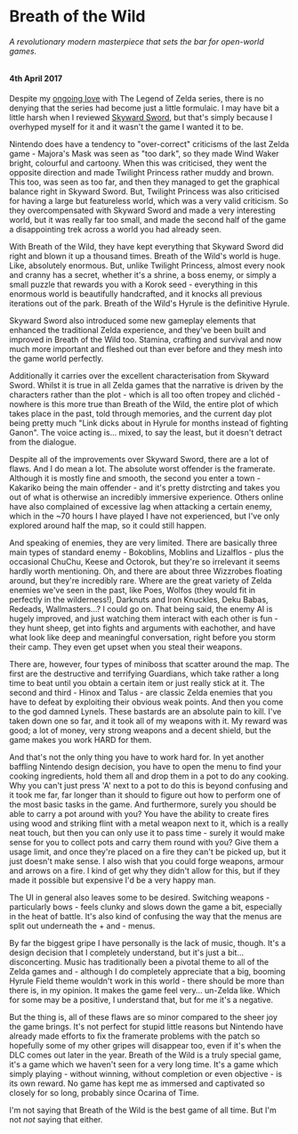 # Breath of the Wild

###### A revolutionary modern masterpiece that sets the bar for open-world games.

#### 4th April 2017

Despite my [ongoing love](/blog/zelda-special) with The Legend of Zelda series, there is no denying that the series had become just a little formulaic. I may have bit a little harsh when I reviewed [Skyward Sword](/blog/skyward-sword), but that's simply because I overhyped myself for it and it wasn't the game I wanted it to be.

Nintendo does have a tendency to "over-correct" criticisms of the last Zelda game - Majora's Mask was seen as "too dark", so they made Wind Waker bright, colourful and cartoony. When this was criticised, they went the opposite direction and made Twilight Princess rather muddy and brown. This too, was seen as too far, and then they managed to get the graphical balance right in Skyward Sword. But, Twilight Princess was also criticised for having a large but featureless world, which was a very valid criticism. So they overcompensated with Skyward Sword and made a very interesting world, but it was really far too small, and made the second half of the game a disappointing trek across a world you had already seen.

With Breath of the Wild, they have kept everything that Skyward Sword did right and blown it up a thousand times. Breath of the Wild's world is huge. Like, absolutely enormous. But, unlike Twilight Princess, almost every nook and cranny has a secret, whether it's a shrine, a boss enemy, or simply a small puzzle that rewards you with a Korok seed - everything in this enormous world is beautifully handcrafted, and it knocks all previous iterations out of the park. Breath of the Wild's Hyrule is the definitive Hyrule.
 
 Skyward Sword also introduced some new gameplay elements that enhanced the traditional Zelda experience, and they've been built and improved in Breath of the Wild too. Stamina, crafting and survival and now much more important and fleshed out than ever before and they mesh into the game world perfectly.
 
 Additionally it carries over the excellent characterisation from Skyward Sword. Whilst it is true in all Zelda games that the narrative is driven by the characters rather than the plot - which is all too often tropey and clichéd - nowhere is this more true than Breath of the Wild, the entire plot of which takes place in the past, told through memories, and the current day plot being pretty much "Link dicks about in Hyrule for months instead of fighting Ganon". The voice acting is... mixed, to say the least, but it doesn't detract from the dialogue. 
 
 Despite all of the improvements over Skyward Sword, there are a lot of flaws. And I do mean a lot. The absolute worst offender is the framerate. Although it is mostly fine and smooth, the second you enter a town - Kakariko being the main offender - and it's pretty distrcting and takes you out of what is otherwise an incredibly immersive experience. Others online have also complained of excessive lag when attacking a certain enemy, which in the ~70 hours I have played I have not experienced, but I've only explored around half the map, so it could still happen.
 
 And speaking of enemies, they are very limited. There are basically three main types of standard enemy - Bokoblins, Moblins and Lizalflos - plus the occasional ChuChu, Keese and Octorok, but they're so irrelevant it seems hardly worth mentioning. Oh, and there are about three Wizzrobes floating around, but they're incredibly rare. Where are the great variety of Zelda enemies we've seen in the past, like Poes, Wolfos (they would fit in perfectly in the wilderness!), Darknuts and Iron Knuckles, Deku Babas, Redeads, Wallmasters...? I could go on. That being said, the enemy AI is hugely improved, and just watching them interact with each other is fun - they hunt sheep, get into fights and arguments with eachother, and have what look like deep and meaningful conversation, right before you storm their camp. They even get upset when you steal their weapons.
 
 There are, however, four types of miniboss that scatter around the map. The first are the destructive and terrifying Guardians, which take rather a long time to beat until you obtain a certain item or just really stick at it. The second and third - Hinox and Talus - are classic Zelda enemies that you have to defeat by exploiting their obvious weak points. And then you come to the god damned Lynels. These bastards are an absolute pain to kill. I've taken down one so far, and it took all of my weapons with it. My reward was good; a lot of money, very strong weapons and a decent shield, but the game makes you work HARD for them.
   
 And that's not the only thing you have to work hard for. In yet another baffling Nintendo design decision, you have to open the menu to find your cooking ingredients, hold them all and drop them in a pot to do any cooking. Why you can't just press 'A' next to a pot to do this is beyond confusing and it took me far, far longer than it should to figure out how to perform one of the most basic tasks in the game. And furthermore, surely you should be able to carry a pot around with you? You have the ability to create fires using wood and striking flint with a metal weapon next to it, which is a really neat touch, but then you can only use it to pass time - surely it would make sense for you to collect pots and carry them round with you? Give them a usage limit, and once they're placed on a fire they can't be picked up, but it just doesn't make sense. I also wish that you could forge weapons, armour and arrows on a fire. I kind of get why they didn't allow for this, but if they made it possible but expensive I'd be a very happy man.
  
 The UI in general also leaves some to be desired. Switching weapons - particularly bows - feels clunky and slows down the game a bit, especially in the heat of battle. It's also kind of confusing the way that the menus are split out underneath the + and - menus.
 
 By far the biggest gripe I have personally is the lack of music, though. It's a design decision that I completely understand, but it's just a bit... disconcerting. Music has traditionally been a pivotal theme to all of the Zelda games and - although I do completely appreciate that a big, booming Hyrule Field theme wouldn't work in this world - there should be more than there is, in my opinion. It makes the game feel very... un-Zelda like. Which for some may be a positive, I understand that, but for me it's a negative.
 
 But the thing is, all of these flaws are so minor compared to the sheer joy the game brings. It's not perfect for stupid little reasons but Nintendo have already made efforts to fix the framerate problems with the patch so hopefully some of my other gripes will disappear too, even if it's when the DLC comes out later in the year. Breath of the Wild is a truly special game, it's a game which we haven't seen for a very long time. It's a game which simply playing - without winning, without completion or even objective - is its own reward. No game has kept me as immersed and captivated so closely for so long, probably since Ocarina of Time.
 
 I'm not saying that Breath of the Wild is the best game of all time. But I'm not _not_ saying that either.